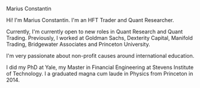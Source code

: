 Marius Constantin

Hi! I'm Marius Constantin. I'm an HFT Trader and Quant Researcher.

Currently, I'm currently open to new roles in Quant Research and Quant Trading. Previously, I worked at Goldman Sachs, Dexterity Capital, Manifold Trading, Bridgewater Associates and Princeton University.

I'm very passionate about non-profit causes around international education.

I did my PhD at Yale, my Master in Financial Engineering at Stevens Institute of Technology. I a graduated magna cum laude in Physics from Princeton in 2014.